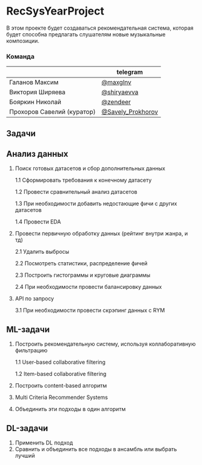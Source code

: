 # RecSysYearProject
В этом проекте будет создаваться рекомендательная система, которая будет способна предлагать слушателям новые музыкальные композиции.

### Команда
|| telegram |
| ------ | ------ |
| Галанов Максим | [@maxglnv](https://t.me/maxglnv) |
| Виктория Ширяева| [@shiryaevva](https://t.me/shiryaevva) |
| Бояркин Николай| [@zendeer](https://t.me/zendeer) |
| Прохоров Савелий (куратор)| [@Savely_Prokhorov](https://t.me/Savely_Prokhorov) |

## Задачи

## Анализ данных

1. Поиск готовых датасетов и сбор дополнительных данных
    
    1.1 Сформировать требования к конечному датасету
    
    1.2 Провести сравнительный анализ датасетов
    
    1.3 При необходимости добавить недостающие фичи с других датасетов
    
    1.4 Провести EDA
    
2. Провести первичную обработку данных (рейтинг внутри жанра, и тд)
    
    2.1 Удалить выбросы
    
    2.2 Посмотреть статистики, распределение фичей
    
    2.3 Построить гистограммы и круговые диаграммы
    
    2.4 При необходимости провести балансировку данных
    
3. API по запросу
    
    3.1 При необходимости провести скрэпинг данных с RYM
    

## ML-задачи

1. Построить рекомендательную систему, используя коллаборативную фильтрацию
    
    1.1 User-based collaborative filtering 
    
    1.2 Item-based collaborative filtering
    
2. Построить content-based алгоритм
3. Multi Criteria Recommender Systems
4. Объединить эти подходы в один алгоритм

## DL-задачи

1. Применить DL подход
2. Сравнить и объединить все подходы в ансамбль или выбрать лучший
